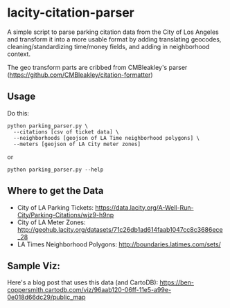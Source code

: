 # lacity-citation-parser
A simple script to parse parking citation data from the City of Los Angeles and transform it into a more usable format by adding translating geocodes, cleaning/standardizing time/money fields, and adding in neighborhood context.

The geo transform parts are cribbed from CMBleakley's parser (https://github.com/CMBleakley/citation-formatter)

## Usage
Do this:
```
python parking_parser.py \
  --citations [csv of ticket data] \
  --neighborhoods [geojson of LA Time neighborhood polygons] \
  --meters [geojson of LA City meter zones]
```
or 
```
python parking_parser.py --help
```
## Where to get the Data
* City of LA Parking Tickets: https://data.lacity.org/A-Well-Run-City/Parking-Citations/wjz9-h9np
* City of LA Meter Zones: http://geohub.lacity.org/datasets/71c26db1ad614faab1047cc8c3686ece_28
* LA Times Neighborhood Polygons: http://boundaries.latimes.com/sets/

## Sample Viz:
Here's a blog post that uses this data (and CartoDB): https://ben-coppersmith.cartodb.com/viz/96aab120-06ff-11e5-a99e-0e018d66dc29/public_map

